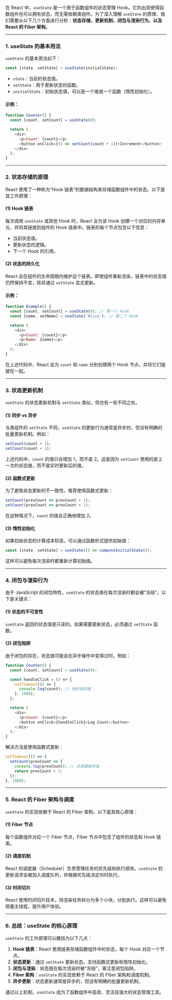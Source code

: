 在 React 中，`useState` 是一个用于函数组件的状态管理 Hook。它的出现使得函数组件也可以拥有状态，而无需依赖类组件。为了深入理解 `useState` 的原理，我们需要从以下几个方面进行分析：**状态存储、更新机制、闭包与渲染行为、以及 React 的 Fiber 架构**。

---

### 1. **useState 的基本用法**
`useState` 的基本用法如下：
```javascript
const [state, setState] = useState(initialState);
```
- `state`：当前的状态值。
- `setState`：用于更新状态的函数。
- `initialState`：初始状态值，可以是一个值或一个函数（惰性初始化）。

#### 示例：
```javascript
function Counter() {
  const [count, setCount] = useState(0);

  return (
    <div>
      <p>Count: {count}</p>
      <button onClick={() => setCount(count + 1)}>Increment</button>
    </div>
  );
}
```

---

### 2. **状态存储的原理**
React 使用了一种称为“Hook 链表”的数据结构来存储函数组件中的状态。以下是其工作原理：

#### (1) **Hook 链表**
每次调用 `useState` 或其他 Hook 时，React 会为该 Hook 创建一个对应的内存单元，并将其链接到组件的 Hook 链表中。链表的每个节点包含以下信息：
- 当前状态值。
- 更新状态的逻辑。
- 下一个 Hook 的引用。

#### (2) **状态的持久化**
React 会在组件的生命周期内维护这个链表。即使组件重新渲染，链表中的状态值仍然保持不变，除非通过 `setState` 显式更新。

#### 示例：
```javascript
function Example() {
  const [count, setCount] = useState(0); // 第一个 Hook
  const [name, setName] = useState('Alice'); // 第二个 Hook

  return (
    <div>
      <p>Count: {count}</p>
      <p>Name: {name}</p>
    </div>
  );
}
```
在上述代码中，React 会为 `count` 和 `name` 分别创建两个 Hook 节点，并将它们链接在一起。

---

### 3. **状态更新机制**
`useState` 的状态更新机制与 `setState` 类似，但也有一些不同之处。

#### (1) **同步 vs 异步**
与类组件的 `setState` 不同，`useState` 的更新行为通常是异步的，但没有明确的批量更新机制。例如：
```javascript
setCount(count + 1);
setCount(count + 1);
```
上述代码中，`count` 的值只会增加 1，而不是 2。这是因为 `setCount` 使用的是上一次的状态值，而不是实时更新后的值。

#### (2) **函数式更新**
为了避免状态更新的不一致性，推荐使用函数式更新：
```javascript
setCount(prevCount => prevCount + 1);
setCount(prevCount => prevCount + 1);
```
在这种情况下，`count` 的值会正确地增加 2。

#### (3) **惰性初始化**
如果初始状态的计算成本较高，可以通过函数形式提供初始值：
```javascript
const [state, setState] = useState(() => computeInitialState());
```
这样可以避免每次渲染时都重新计算初始值。

---

### 4. **闭包与渲染行为**
由于 JavaScript 的闭包特性，`useState` 的状态值在每次渲染时都会被“冻结”。以下是关键点：

#### (1) **状态的不可变性**
`useState` 返回的状态值是只读的。如果需要更新状态，必须通过 `setState` 函数。

#### (2) **闭包陷阱**
由于闭包的存在，状态值可能会在异步操作中变得过时。例如：
```javascript
function Counter() {
  const [count, setCount] = useState(0);

  const handleClick = () => {
    setTimeout(() => {
      console.log(count); // 始终是旧值
    }, 1000);
  };

  return (
    <div>
      <p>Count: {count}</p>
      <button onClick={handleClick}>Log Count</button>
    </div>
  );
}
```
解决方法是使用函数式更新：
```javascript
setTimeout(() => {
  setCount(prevCount => {
    console.log(prevCount); // 总是最新的值
    return prevCount + 1;
  });
}, 1000);
```

---

### 5. **React 的 Fiber 架构与调度**
`useState` 的实现依赖于 React 的 Fiber 架构，以下是其核心原理：

#### (1) **Fiber 节点**
每个函数组件对应一个 Fiber 节点，Fiber 节点中包含了组件的状态和 Hook 链表。

#### (2) **调度机制**
React 的调度器（Scheduler）负责管理任务的优先级和执行顺序。`useState` 的更新请求会被加入调度队列，并根据优先级决定何时执行。

#### (3) **时间切片**
React 使用时间切片技术，将渲染任务拆分为多个小块，分批执行。这样可以避免阻塞主线程，提升用户体验。

---

### 6. **总结：useState 的核心原理**
`useState` 的工作原理可以概括为以下几点：
1. **Hook 链表**：React 使用链表存储函数组件中的状态，每个 Hook 对应一个节点。
2. **状态更新**：通过 `setState` 更新状态，支持函数式更新和惰性初始化。
3. **闭包与渲染**：状态值在每次渲染时被“冻结”，需注意闭包陷阱。
4. **Fiber 架构**：`useState` 的实现依赖于 React 的 Fiber 架构和调度机制。
5. **异步更新**：状态更新通常是异步的，但没有明确的批量更新机制。

通过以上机制，`useState` 成为了函数组件中高效、灵活且强大的状态管理工具。